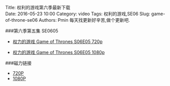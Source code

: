 Title: 权利的游戏第六季最新下载  
Date: 2016-05-23 10:00
Category: video
Tags: 权利的游戏,SE06
Slug: game-of-throne-se06
Authors: Pmin
每天找更新好辛苦,做个更新吧.

###第六季第五集 SE0605

+ [权力的游戏 Game of Thrones S06E05 720p](https://rarbg.to/download.php?id=9sqx62h&f=Game.of.Thrones.S06E05.720p.HDTV.x264-AVS%5Brartv%5D-[rarbg.com].torrent)

+ [权力的游戏 Game of Thrones S06E05 1080p](https://rarbg.to/download.php?id=1owhnvy&f=Game.of.Thrones.S06E05.1080p.HDTV.x264-BATV%5Brartv%5D-[rarbg.com].torrent)

###磁力链接
+ [720P](magnet:?xt=urn:btih:a0907157c8a94de5005b1bcc27a2c1d471c344e4)  
+ [1080P](magnet:?xt=urn:btih:b41664b3c10f765c507eb62f72824ebcc91b0f24)
